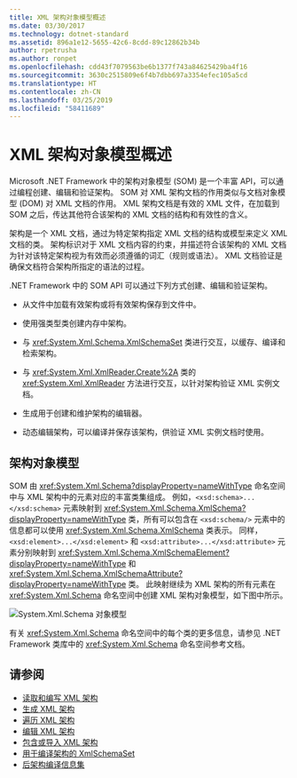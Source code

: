 ```yaml
---
title: XML 架构对象模型概述
ms.date: 03/30/2017
ms.technology: dotnet-standard
ms.assetid: 896a1e12-5655-42c6-8cdd-89c12862b34b
author: rpetrusha
ms.author: ronpet
ms.openlocfilehash: cdd43f7079563be6b1377f743a84625429ba4f16
ms.sourcegitcommit: 3630c2515809e6f4b7dbb697a3354efec105a5cd
ms.translationtype: HT
ms.contentlocale: zh-CN
ms.lasthandoff: 03/25/2019
ms.locfileid: "58411689"
---
```

# <a name="xml-schema-object-model-overview"></a>XML 架构对象模型概述
Microsoft .NET Framework 中的架构对象模型 (SOM) 是一个丰富 API，可以通过编程创建、编辑和验证架构。 SOM 对 XML 架构文档的作用类似与文档对象模型 (DOM) 对 XML 文档的作用。 XML 架构文档是有效的 XML 文件，在加载到 SOM 之后，传达其他符合该架构的 XML 文档的结构和有效性的含义。  
  
 架构是一个 XML 文档，通过为特定架构指定 XML 文档的结构或模型来定义 XML 文档的类。 架构标识对于 XML 文档内容的约束，并描述符合该架构的 XML 文档为针对该特定架构视为有效而必须遵循的词汇（规则或语法）。 XML 文档验证是确保文档符合架构所指定的语法的过程。  
  
 .NET Framework 中的 SOM API 可以通过下列方式创建、编辑和验证架构。  
  
-   从文件中加载有效架构或将有效架构保存到文件中。  
  
-   使用强类型类创建内存中架构。  
  
-   与 <xref:System.Xml.Schema.XmlSchemaSet> 类进行交互，以缓存、编译和检索架构。  
  
-   与 <xref:System.Xml.XmlReader.Create%2A> 类的 <xref:System.Xml.XmlReader> 方法进行交互，以针对架构验证 XML 实例文档。  
  
-   生成用于创建和维护架构的编辑器。  
  
-   动态编辑架构，可以编译并保存该架构，供验证 XML 实例文档时使用。  
  
## <a name="the-schema-object-model"></a>架构对象模型  
 SOM 由 <xref:System.Xml.Schema?displayProperty=nameWithType> 命名空间中与 XML 架构中的元素对应的丰富类集组成。 例如，`<xsd:schema>...</xsd:schema>` 元素映射到 <xref:System.Xml.Schema.XmlSchema?displayProperty=nameWithType> 类，所有可以包含在 `<xsd:schema/>` 元素中的信息都可以使用 <xref:System.Xml.Schema.XmlSchema> 类表示。 同样，`<xsd:element>...</xsd:element>` 和 `<xsd:attribute>...</xsd:attribute>` 元素分别映射到 <xref:System.Xml.Schema.XmlSchemaElement?displayProperty=nameWithType> 和 <xref:System.Xml.Schema.XmlSchemaAttribute?displayProperty=nameWithType> 类。 此映射继续为 XML 架构的所有元素在 <xref:System.Xml.Schema> 命名空间中创建 XML 架构对象模型，如下图中所示。  
  
 ![System.Xml.Schema 对象模型](./media/xml-schema-object-model-overview/xml-schema-object-model.gif)  
  
 有关 <xref:System.Xml.Schema> 命名空间中的每个类的更多信息，请参见 .NET Framework 类库中的 <xref:System.Xml.Schema> 命名空间参考文档。  
  
## <a name="see-also"></a>请参阅

- [读取和编写 XML 架构](../../../../docs/standard/data/xml/reading-and-writing-xml-schemas.md)
- [生成 XML 架构](../../../../docs/standard/data/xml/building-xml-schemas.md)
- [遍历 XML 架构](../../../../docs/standard/data/xml/traversing-xml-schemas.md)
- [编辑 XML 架构](../../../../docs/standard/data/xml/editing-xml-schemas.md)
- [包含或导入 XML 架构](../../../../docs/standard/data/xml/including-or-importing-xml-schemas.md)
- [用于编译架构的 XmlSchemaSet](../../../../docs/standard/data/xml/xmlschemaset-for-schema-compilation.md)
- [后架构编译信息集](../../../../docs/standard/data/xml/post-schema-compilation-infoset.md)
